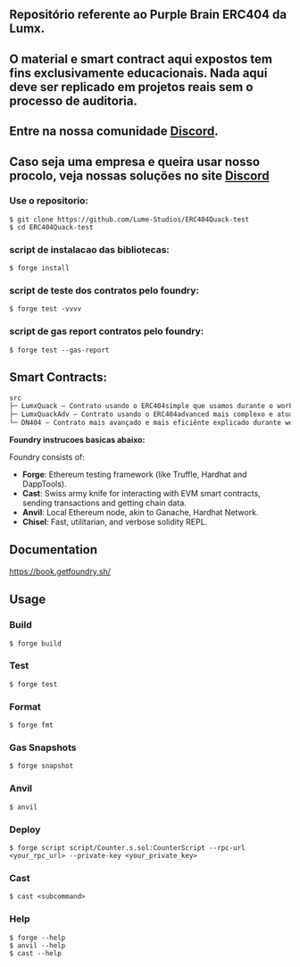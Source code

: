 ## Repositório referente ao Purple Brain ERC404 da Lumx.
## O material e smart contract aqui expostos tem fins exclusivamente educacionais. Nada aqui deve ser replicado em projetos reais sem o processo de auditoria.

## Entre na nossa comunidade [Discord](https://discord.gg/qUPnv5EvqZ).
## Caso seja uma empresa e queira usar nosso procolo, veja nossas soluções no site [Discord](https://www.lumx.io/pt)

### Use o repositorio:
```shell
$ git clone https://github.com/Lume-Studios/ERC404Quack-test
$ cd ERC404Quack-test
```

### script de instalacao das bibliotecas:
```shell
$ forge install
```

### script de teste dos contratos pelo foundry:
```shell
$ forge test -vvvv
```

### script de gas report contratos pelo foundry:
```shell
$ forge test --gas-report
```

## Smart Contracts:

```txt
src
├─ LumxQuack — Contrato usando o ERC404simple que usamos durante o workshop e usado no projeto da Pandora.
├─ LumxQuackAdv — Contrato usando o ERC404advanced mais complexo e atualizado retirado do repositorio da Pandora
└─ DN404 — Contrato mais avançado e mais eficiênte explicado durante workshop. 
```

**Foundry instrucoes basicas abaixo:**

Foundry consists of:

-   **Forge**: Ethereum testing framework (like Truffle, Hardhat and DappTools).
-   **Cast**: Swiss army knife for interacting with EVM smart contracts, sending transactions and getting chain data.
-   **Anvil**: Local Ethereum node, akin to Ganache, Hardhat Network.
-   **Chisel**: Fast, utilitarian, and verbose solidity REPL.

## Documentation

https://book.getfoundry.sh/

## Usage

### Build

```shell
$ forge build
```

### Test

```shell
$ forge test
```

### Format

```shell
$ forge fmt
```

### Gas Snapshots

```shell
$ forge snapshot
```

### Anvil

```shell
$ anvil
```

### Deploy

```shell
$ forge script script/Counter.s.sol:CounterScript --rpc-url <your_rpc_url> --private-key <your_private_key>
```

### Cast

```shell
$ cast <subcommand>
```

### Help

```shell
$ forge --help
$ anvil --help
$ cast --help
```
